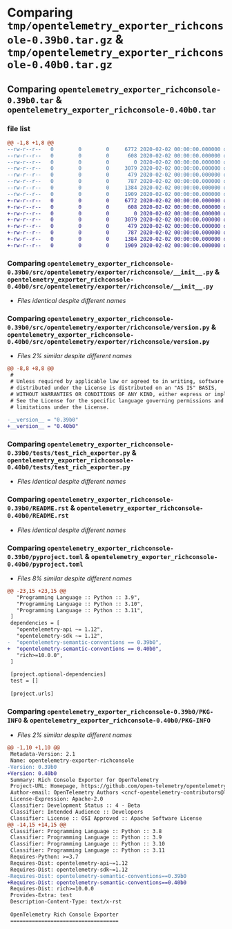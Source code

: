 # Comparing `tmp/opentelemetry_exporter_richconsole-0.39b0.tar.gz` & `tmp/opentelemetry_exporter_richconsole-0.40b0.tar.gz`

## Comparing `opentelemetry_exporter_richconsole-0.39b0.tar` & `opentelemetry_exporter_richconsole-0.40b0.tar`

### file list

```diff
@@ -1,8 +1,8 @@
--rw-r--r--   0        0        0     6772 2020-02-02 00:00:00.000000 opentelemetry_exporter_richconsole-0.39b0/src/opentelemetry/exporter/richconsole/__init__.py
--rw-r--r--   0        0        0      608 2020-02-02 00:00:00.000000 opentelemetry_exporter_richconsole-0.39b0/src/opentelemetry/exporter/richconsole/version.py
--rw-r--r--   0        0        0        0 2020-02-02 00:00:00.000000 opentelemetry_exporter_richconsole-0.39b0/tests/__init__.py
--rw-r--r--   0        0        0     3079 2020-02-02 00:00:00.000000 opentelemetry_exporter_richconsole-0.39b0/tests/test_rich_exporter.py
--rw-r--r--   0        0        0      479 2020-02-02 00:00:00.000000 opentelemetry_exporter_richconsole-0.39b0/.gitignore
--rw-r--r--   0        0        0      787 2020-02-02 00:00:00.000000 opentelemetry_exporter_richconsole-0.39b0/README.rst
--rw-r--r--   0        0        0     1384 2020-02-02 00:00:00.000000 opentelemetry_exporter_richconsole-0.39b0/pyproject.toml
--rw-r--r--   0        0        0     1909 2020-02-02 00:00:00.000000 opentelemetry_exporter_richconsole-0.39b0/PKG-INFO
+-rw-r--r--   0        0        0     6772 2020-02-02 00:00:00.000000 opentelemetry_exporter_richconsole-0.40b0/src/opentelemetry/exporter/richconsole/__init__.py
+-rw-r--r--   0        0        0      608 2020-02-02 00:00:00.000000 opentelemetry_exporter_richconsole-0.40b0/src/opentelemetry/exporter/richconsole/version.py
+-rw-r--r--   0        0        0        0 2020-02-02 00:00:00.000000 opentelemetry_exporter_richconsole-0.40b0/tests/__init__.py
+-rw-r--r--   0        0        0     3079 2020-02-02 00:00:00.000000 opentelemetry_exporter_richconsole-0.40b0/tests/test_rich_exporter.py
+-rw-r--r--   0        0        0      479 2020-02-02 00:00:00.000000 opentelemetry_exporter_richconsole-0.40b0/.gitignore
+-rw-r--r--   0        0        0      787 2020-02-02 00:00:00.000000 opentelemetry_exporter_richconsole-0.40b0/README.rst
+-rw-r--r--   0        0        0     1384 2020-02-02 00:00:00.000000 opentelemetry_exporter_richconsole-0.40b0/pyproject.toml
+-rw-r--r--   0        0        0     1909 2020-02-02 00:00:00.000000 opentelemetry_exporter_richconsole-0.40b0/PKG-INFO
```

### Comparing `opentelemetry_exporter_richconsole-0.39b0/src/opentelemetry/exporter/richconsole/__init__.py` & `opentelemetry_exporter_richconsole-0.40b0/src/opentelemetry/exporter/richconsole/__init__.py`

 * *Files identical despite different names*

### Comparing `opentelemetry_exporter_richconsole-0.39b0/src/opentelemetry/exporter/richconsole/version.py` & `opentelemetry_exporter_richconsole-0.40b0/src/opentelemetry/exporter/richconsole/version.py`

 * *Files 2% similar despite different names*

```diff
@@ -8,8 +8,8 @@
 #
 # Unless required by applicable law or agreed to in writing, software
 # distributed under the License is distributed on an "AS IS" BASIS,
 # WITHOUT WARRANTIES OR CONDITIONS OF ANY KIND, either express or implied.
 # See the License for the specific language governing permissions and
 # limitations under the License.
 
-__version__ = "0.39b0"
+__version__ = "0.40b0"
```

### Comparing `opentelemetry_exporter_richconsole-0.39b0/tests/test_rich_exporter.py` & `opentelemetry_exporter_richconsole-0.40b0/tests/test_rich_exporter.py`

 * *Files identical despite different names*

### Comparing `opentelemetry_exporter_richconsole-0.39b0/README.rst` & `opentelemetry_exporter_richconsole-0.40b0/README.rst`

 * *Files identical despite different names*

### Comparing `opentelemetry_exporter_richconsole-0.39b0/pyproject.toml` & `opentelemetry_exporter_richconsole-0.40b0/pyproject.toml`

 * *Files 8% similar despite different names*

```diff
@@ -23,15 +23,15 @@
   "Programming Language :: Python :: 3.9",
   "Programming Language :: Python :: 3.10",
   "Programming Language :: Python :: 3.11",
 ]
 dependencies = [
   "opentelemetry-api ~= 1.12",
   "opentelemetry-sdk ~= 1.12",
-  "opentelemetry-semantic-conventions == 0.39b0",
+  "opentelemetry-semantic-conventions == 0.40b0",
   "rich>=10.0.0",
 ]
 
 [project.optional-dependencies]
 test = []
 
 [project.urls]
```

### Comparing `opentelemetry_exporter_richconsole-0.39b0/PKG-INFO` & `opentelemetry_exporter_richconsole-0.40b0/PKG-INFO`

 * *Files 2% similar despite different names*

```diff
@@ -1,10 +1,10 @@
 Metadata-Version: 2.1
 Name: opentelemetry-exporter-richconsole
-Version: 0.39b0
+Version: 0.40b0
 Summary: Rich Console Exporter for OpenTelemetry
 Project-URL: Homepage, https://github.com/open-telemetry/opentelemetry-python-contrib/tree/main/exporter/opentelemetry-exporter-richconsole
 Author-email: OpenTelemetry Authors <cncf-opentelemetry-contributors@lists.cncf.io>
 License-Expression: Apache-2.0
 Classifier: Development Status :: 4 - Beta
 Classifier: Intended Audience :: Developers
 Classifier: License :: OSI Approved :: Apache Software License
@@ -14,15 +14,15 @@
 Classifier: Programming Language :: Python :: 3.8
 Classifier: Programming Language :: Python :: 3.9
 Classifier: Programming Language :: Python :: 3.10
 Classifier: Programming Language :: Python :: 3.11
 Requires-Python: >=3.7
 Requires-Dist: opentelemetry-api~=1.12
 Requires-Dist: opentelemetry-sdk~=1.12
-Requires-Dist: opentelemetry-semantic-conventions==0.39b0
+Requires-Dist: opentelemetry-semantic-conventions==0.40b0
 Requires-Dist: rich>=10.0.0
 Provides-Extra: test
 Description-Content-Type: text/x-rst
 
 OpenTelemetry Rich Console Exporter
 ===================================
```

